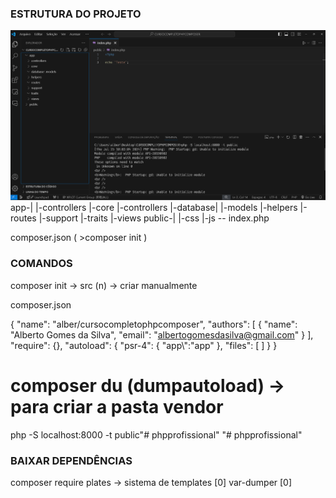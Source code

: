 ### ESTRUTURA DO PROJETO
![alt text](image.png)
app-|
    |-controllers
    |-core
    |-controllers
    |-database|
              |-models
    |-helpers
    |-routes
    |-support
    |-traits
    |-views
public-|
       |-css
       |-js
       -- index.php

composer.json ( >composer init )

### COMANDOS
composer init -> src (n) -> criar manualmente

composer.json

{
    "name": "alber/cursocompletophpcomposer",
    "authors": [
        {
            "name": "Alberto Gomes da Silva",
            "email": "albertogomesdasilva@gmail.com"
        }
    ],
    "require": {},
    "autoload": {
        "psr-4": {
            "app\\":"app"
        },
        "files": [
        ]
    }
}

# composer du (dumpautoload) -> para criar a pasta vendor


php -S localhost:8000 -t public"# phpprofissional" 
"# phpprofissional" 

### BAIXAR DEPENDÊNCIAS
composer require
 plates -> sistema de templates [0]
 var-dumper [0]